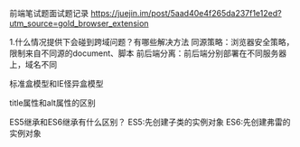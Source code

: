 前端笔试题面试题记录
https://juejin.im/post/5aad40e4f265da237f1e12ed?utm_source=gold_browser_extension

1.什么情况提供下会碰到跨域问题？有哪些解决方法
同源策略：浏览器安全策略，限制来自不同源的document、脚本
前后端分离：前后端分别部署在不同服务器上，域名不同


标准盒模型和IE怪异盒模型

title属性和alt属性的区别


ES5继承和ES6继承有什么区别？
ES5:先创建子类的实例对象
ES6:先创建弗雷的实例对象
